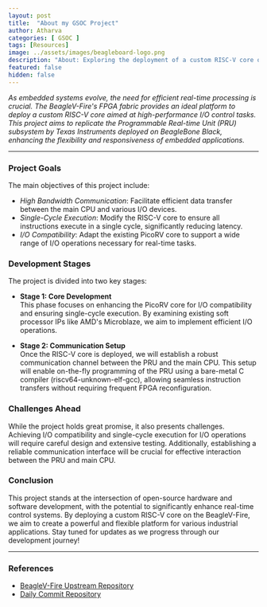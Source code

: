```yaml
---
layout: post
title:  "About my GSOC Project"
author: Atharva
categories: [ GSOC ]
tags: [Resources]
image: ../assets/images/beagleboard-logo.png
description: "About: Exploring the deployment of a custom RISC-V core on BeagleV-Fire to achieve ultra-low-latency I/O operations."
featured: false
hidden: false
---
```

*As embedded systems evolve, the need for efficient real-time processing is crucial. The BeagleV-Fire's FPGA fabric provides an ideal platform to deploy a custom RISC-V core aimed at high-performance I/O control tasks. This project aims to replicate the Programmable Real-time Unit (PRU) subsystem by Texas Instruments deployed on BeagleBone Black, enhancing the flexibility and responsiveness of embedded applications.*

---

### Project Goals

The main objectives of this project include:

- *High Bandwidth Communication*: Facilitate efficient data transfer between the main CPU and various I/O devices.
- *Single-Cycle Execution*: Modify the RISC-V core to ensure all instructions execute in a single cycle, significantly reducing latency.
- *I/O Compatibility*: Adapt the existing PicoRV core to support a wide range of I/O operations necessary for real-time tasks.

### Development Stages

The project is divided into two key stages:

- **Stage 1: Core Development** <br>
    This phase focuses on enhancing the PicoRV core for I/O compatibility and ensuring single-cycle execution. By examining existing soft processor IPs like AMD's Microblaze, we aim to implement efficient I/O operations.

- **Stage 2: Communication Setup** <br>
    Once the RISC-V core is deployed, we will establish a robust communication channel between the PRU and the main CPU. This setup will enable on-the-fly programming of the PRU using a bare-metal C compiler (riscv64-unknown-elf-gcc), allowing seamless instruction transfers without requiring frequent FPGA reconfiguration.

### Challenges Ahead

While the project holds great promise, it also presents challenges. Achieving I/O compatibility and single-cycle execution for I/O operations will require careful design and extensive testing. Additionally, establishing a reliable communication interface will be crucial for effective interaction between the PRU and main CPU.

### Conclusion

This project stands at the intersection of open-source hardware and software development, with the potential to significantly enhance real-time control systems. By deploying a custom RISC-V core on the BeagleV-Fire, we aim to create a powerful and flexible platform for various industrial applications. Stay tuned for updates as we progress through our development journey!

---
### References
- [BeagleV-Fire Upstream Repository](https://openbeagle.org/beaglev-fire/gateware)
- [Daily Commit Repository](https://openbeagle.org/gsoc/2024/riscv-io-core)